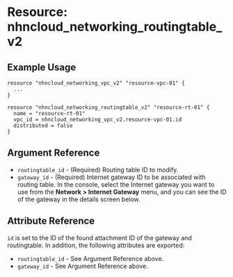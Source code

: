 # Resource: nhncloud_networking_routingtable_v2

## Example Usage

```
resource "nhncloud_networking_vpc_v2" "resource-vpc-01" {
  ...
}

resource "nhncloud_networking_routingtable_v2" "resource-rt-01" {
  name = "resource-rt-01"
  vpc_id = nhncloud_networking_vpc_v2.resource-vpc-01.id
  distributed = false
}
```

## Argument Reference

* `routingtable_id` - (Required) Routing table ID to modify.
* `gateway_id` - (Required) Internet gateway ID to be associated with routing table.
  In the console, select the Internet gateway you want to use from the **Network > Internet Gateway** menu, 
  and you can see the ID of the gateway in the details screen below.

## Attribute Reference

`id` is set to the ID of the found attachment ID of the gateway and routingtable. In addition, the following attributes are exported:

* `routingtable_id` - See Argument Reference above.
* `gateway_id` - See Argument Reference above.